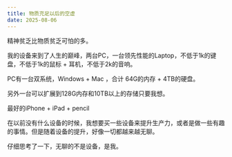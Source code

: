 ```yaml
---
title: 物质充足以后的空虚
date: 2025-08-06
---
```


精神贫乏比物质贫乏可怕的多。

我的设备来到了人生的巅峰，两台PC，一台领先性能的Laptop，不低于1k的键盘，不低于1k的鼠标 + 耳机，不低于2k的音响。

PC有一台双系统，Windows + Mac ，合计 64G的内存 + 4TB的硬盘。

另外一台可以扩展到128G内存和10TB以上的存储只要我想。

最好的iPhone + iPad + pencil

在以前没有什么设备的时候，我想要买一些设备来提升生产力，或者是做一些有趣的事情。但是随着设备的提升，好像一切都越来越无聊。

仔细思考了一下，无聊的不是设备，是我。

